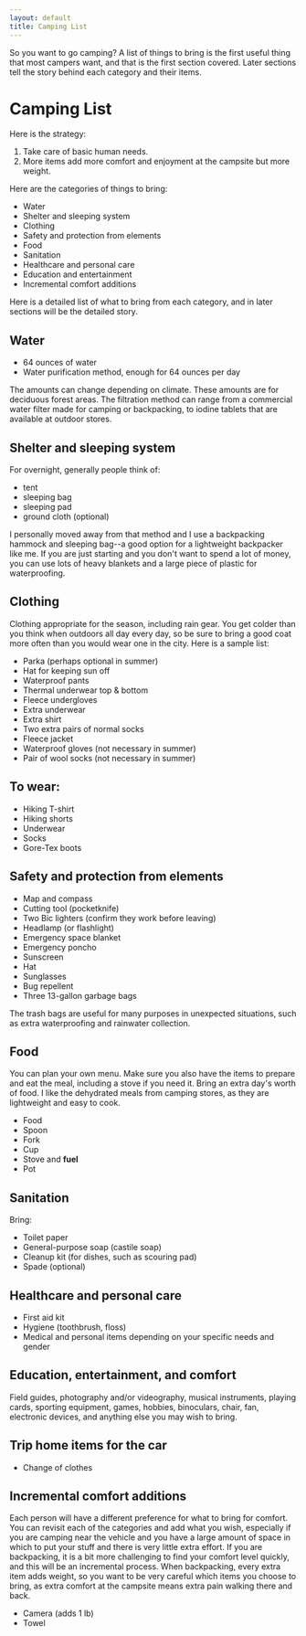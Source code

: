 ```yaml
---
layout: default
title: Camping List
---
```


So you want to go camping?
A list of things to bring is the first useful thing that most campers want, and that is the first section covered.
Later sections tell the story behind each category and their items.

Camping List
===
Here is the strategy:

1. Take care of basic human needs.
2. More items add more comfort and enjoyment at the campsite but more weight.

Here are the categories of things to bring:

* Water
* Shelter and sleeping system
* Clothing
* Safety and protection from elements
* Food
* Sanitation
* Healthcare and personal care
* Education and entertainment
* Incremental comfort additions

Here is a detailed list of what to bring from each category, and in later sections will be the detailed story.

Water
---

* 64 ounces of water
* Water purification method, enough for 64 ounces per day

The amounts can change depending on climate. These amounts are for deciduous forest areas. The filtration method can range from a commercial water filter made for camping or backpacking, to
iodine tablets that are available at outdoor stores.

Shelter and sleeping system
---
For overnight, generally people think of:

* tent
* sleeping bag
* sleeping pad
* ground cloth (optional)

I personally moved away from that method and I use a backpacking hammock and sleeping bag--a good option for a lightweight backpacker like me. If you are just starting and you don't want to spend a lot of money, 
you can use lots of heavy blankets and a large piece of plastic for waterproofing.

Clothing
---
Clothing appropriate for the season, including rain gear. You get colder than you think when outdoors all day every day, so be sure to bring a good coat more often than you would wear one in the city. Here is a sample list:

* Parka (perhaps optional in summer)
* Hat for keeping sun off
* Waterproof pants
* Thermal underwear top & bottom
* Fleece undergloves
* Extra underwear
* Extra shirt
* Two extra pairs of normal socks
* Fleece jacket
* Waterproof gloves (not necessary in summer)
* Pair of wool socks (not necessary in summer)

To wear:
---

* Hiking T-shirt
* Hiking shorts
* Underwear
* Socks
* Gore-Tex boots

Safety and protection from elements
---

* Map and compass
* Cutting tool (pocketknife)
* Two Bic lighters (confirm they work before leaving)
* Headlamp (or flashlight)
* Emergency space blanket
* Emergency poncho
* Sunscreen
* Hat
* Sunglasses
* Bug repellent
* Three 13-gallon garbage bags

The trash bags are useful for many purposes in unexpected situations, such as extra waterproofing and rainwater collection.

Food
---
You can plan your own menu.
Make sure you also have the items to prepare and eat the meal, including a stove if you need it.
Bring an extra day's worth of food. I like the dehydrated meals from camping stores, as they are lightweight and easy to cook.

* Food
* Spoon
* Fork
* Cup
* Stove and __fuel__
* Pot

Sanitation
---
Bring:

* Toilet paper
* General-purpose soap (castile soap)
* Cleanup kit (for dishes, such as scouring pad)
* Spade (optional)

Healthcare and personal care
---

* First aid kit
* Hygiene (toothbrush, floss)
* Medical and personal items depending on your specific needs and gender

Education, entertainment, and comfort
---
Field guides, photography and/or videography, musical instruments, playing cards, 
sporting equipment, games, hobbies, binoculars, chair, fan, electronic devices,
and anything else you may wish to bring.

Trip home items for the car
---

* Change of clothes

Incremental comfort additions
---
Each person will have a different preference for what to bring for comfort.
You can revisit each of the categories and add what you wish,
especially if you are camping near the vehicle and you have a large
amount of space in which to put your stuff and there is very little extra effort.
If you are backpacking, it is a bit more challenging to find your comfort
level quickly, and this will be an incremental process.
When backpacking, every extra item adds weight, so you want to be very
careful which items you choose to bring, as extra comfort at the campsite
means extra pain walking there and back.

* Camera (adds 1 lb)
* Towel


